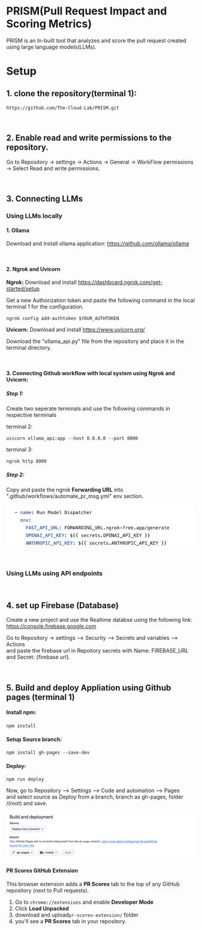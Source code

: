 # PRISM(Pull Request Impact and Scoring Metrics)

PRISM is an In-built tool that analyzes and score the pull request created using large language models(LLMs). 


# Setup

## 1. clone the repository(terminal 1):
    https://github.com/The-Cloud-Lab/PRISM.git
    
<br>

## 2. Enable read and write permissions to the repository.
 Go to Repository -> settings -> Actions -> General -> WorkFlow permissions -> Select Read and write permissions.
    
<br>

## 3. Connecting LLMs
   ### Using LLMs locally
  
   #### 1. Ollama
Download and install ollama application: https://github.com/ollama/ollama

<br>

   #### 2. Ngrok and Uvicorn
   
**Ngrok:** Download and install https://dashboard.ngrok.com/get-started/setup
   
Get a new Authorization token and paste the following command in the local terminal 1 for the configuration.

    ngrok config add-authtoken $YOUR_AUTHTOKEN
    

**Uvicorn:** Download and install https://www.uvicorn.org/

Download the "ollama_api.py" file from the repository and place it in the terminal directory. 

<br>

   #### 3. Connecting Github workflow with local system using Ngrok and Uvicorn:
   #####  Step 1:
     
   Create two seperate terminals and use the following commands in respective terminals

   terminal 2:

    uvicorn ollama_api:app --host 0.0.0.0 --port 8000 
    
   terminal 3:
   
    ngrok http 8000
   
   #####   Step 2:
     
   Copy and paste the ngrok **Forwarding URL** into ".github/workflows/automate_pr_msg.yml" env section. 
   
![Image](image.png)
        
<br>

  ### Using LLMs using API endpoints
      
<br> 
   
## 4. set up Firebase (Database)
Create a new project and use the Realtime databse using the following link:
    https://console.firebase.google.com

Go to Repository -> settings --> Security --> Secrets and variables --> Actions \
and paste the firebase url in Repoitory secrets with Name: FIREBASE_URL and Secret: {firebase url}. 
   
<br>


## 5. Build and deploy Appliation using Github pages (terminal 1)

   #### Install npm:
    npm install
    
   #### Setup Source branch:
    npm install gh-pages --save-dev

   #### Deploy:
    npm run deploy

Now, go to Repository --> Settings --> Code and automation --> Pages \
and select source as Deploy from a branch, branch as gh-pages, folder /(root) and save.

![Image](image2.png)
   
   #### PR Scores GitHub Extension

This browser extension adds a **PR Scores** tab to the top of any GitHub repository (next to Pull requests).


1. Go to `chrome://extensions` and enable **Developer Mode**
2. Click **Load Unpacked**
3. download and upload`pr-scores-extension/` folder
4. you'll see a **PR Scores** tab in your repository.

